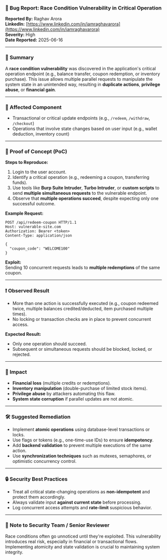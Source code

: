 ### 🐞 Bug Report: Race Condition Vulnerability in Critical Operation

**Reported By:** Raghav Arora  
**LinkedIn:** [https://www.linkedin.com/in/iamraghavarora](https://www.linkedin.com/in/iamraghavarora)  
**Severity:** High  
**Date Reported:** 2025-06-16

---

### 📄 Summary

A **race condition vulnerability** was discovered in the application's critical operation endpoint (e.g., balance transfer, coupon redemption, or inventory purchase). This issue allows multiple parallel requests to manipulate the system state in an unintended way, resulting in **duplicate actions**, **privilege abuse**, or **financial gain**.

---

### 📌 Affected Component

- Transactional or critical update endpoints (e.g., `/redeem`, `/withdraw`, `/checkout`)  
- Operations that involve state changes based on user input (e.g., wallet deduction, inventory count)

---

### 🚨 Proof of Concept (PoC)

**Steps to Reproduce:**

1. Login to the user account.
2. Identify a critical operation (e.g., redeeming a coupon, transferring funds).
3. Use tools like **Burp Suite Intruder**, **Turbo Intruder**, or **custom scripts** to send **multiple simultaneous requests** to the vulnerable endpoint.
4. Observe that **multiple operations succeed**, despite expecting only one successful outcome.

**Example Request:**
```http
POST /api/redeem-coupon HTTP/1.1
Host: vulnerable-site.com
Authorization: Bearer <token>
Content-Type: application/json

{
  "coupon_code": "WELCOME100"
}
```

**Exploit:**  
Sending 10 concurrent requests leads to **multiple redemptions** of the same coupon.

---

### ❗ Observed Result

- More than one action is successfully executed (e.g., coupon redeemed twice, multiple balances credited/deducted, item purchased multiple times).
- No locking or transaction checks are in place to prevent concurrent access.

**Expected Result:**
- Only one operation should succeed.
- Subsequent or simultaneous requests should be blocked, locked, or rejected.

---

### 🎯 Impact

- **Financial loss** (multiple credits or redemptions).
- **Inventory manipulation** (double-purchase of limited stock items).
- **Privilege abuse** by attackers automating this flaw.
- **System state corruption** if parallel updates are not atomic.

---

### 🛠️ Suggested Remediation

- Implement **atomic operations** using database-level transactions or locks.
- Use flags or tokens (e.g., one-time-use IDs) to ensure **idempotency**.
- Add **backend validation** to prevent multiple executions of the same action.
- Use **synchronization techniques** such as mutexes, semaphores, or optimistic concurrency control.

---

### 🔒 Security Best Practices

- Treat all critical state-changing operations as **non-idempotent** and protect them accordingly.
- Always validate input **against current state** before processing.
- Log concurrent access attempts and **rate-limit** suspicious behavior.

---

### 🙏 Note to Security Team / Senior Reviewer

Race conditions often go unnoticed until they're exploited. This vulnerability introduces real risk, especially in financial or transactional flows. Implementing atomicity and state validation is crucial to maintaining system integrity.
